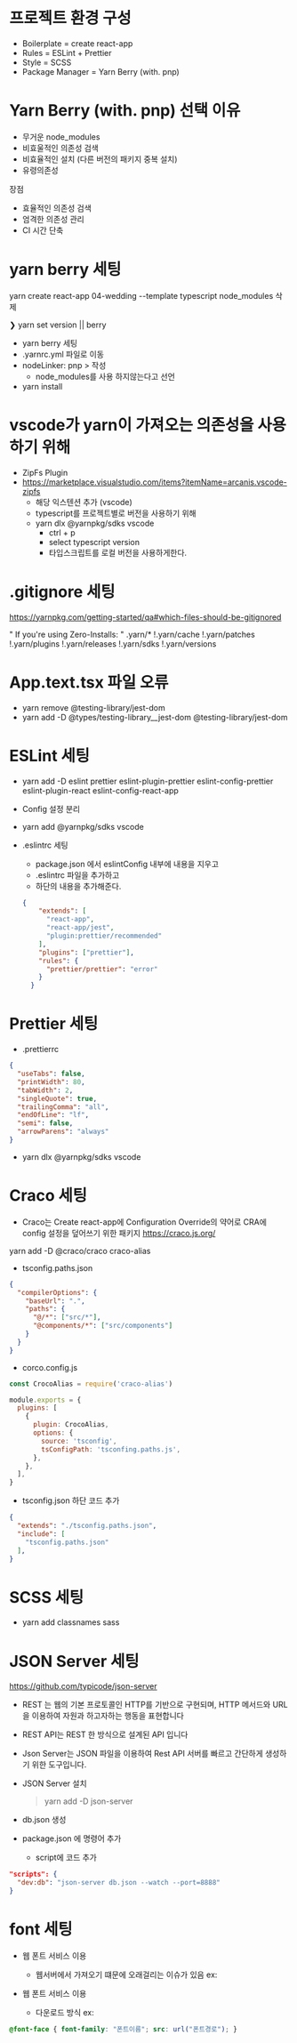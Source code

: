 # 프로젝트 환경 구성
- Boilerplate = create react-app
- Rules = ESLint + Prettier
- Style = SCSS
- Package Manager = Yarn Berry (with. pnp)


# Yarn Berry (with. pnp) 선택 이유
- 무거운 node_modules
- 비효울적인 의존성 검색
- 비효율적인 설치 (다른 버전의 패키지 중복 설치)
- 유령의존성

장점
- 효율적인 의존성 검색
- 엄격한 의존성 관리
- CI 시간 단축


# yarn berry 세팅
yarn create react-app 04-wedding --template typescript
node_modules 삭제

❯ yarn set version <version> || berry
  - yarn berry 세팅
  - .yarnrc.yml 파일로 이동
  - nodeLinker: pnp > 작성
    - node_modules를 사용 하지않는다고 선언
  - yarn install


# vscode가 yarn이 가져오는 의존성을 사용하기 위해
  - ZipFs Plugin
  - https://marketplace.visualstudio.com/items?itemName=arcanis.vscode-zipfs
    - 해당 익스텐션 추가 (vscode)
    - typescript를 프로젝트별로 버전을 사용하기 위해
    - yarn dlx @yarnpkg/sdks vscode
      - ctrl + p
      - select typescript version 
      - 타입스크립트를 로컬 버전을 사용하게한다.


# .gitignore 세팅
<a href="https://yarnpkg.com/getting-started/qa#which-files-should-be-gitignored">https://yarnpkg.com/getting-started/qa#which-files-should-be-gitignored</a>

" If you're using Zero-Installs: "
  .yarn/*
  !.yarn/cache
  !.yarn/patches
  !.yarn/plugins
  !.yarn/releases
  !.yarn/sdks
  !.yarn/versions

# App.text.tsx 파일 오류
  - yarn remove @testing-library/jest-dom
  - yarn add -D @types/testing-library__jest-dom @testing-library/jest-dom


# ESLint 세팅
  - yarn add -D eslint prettier eslint-plugin-prettier eslint-config-prettier eslint-plugin-react eslint-config-react-app
  - Config 설정 분리
  - yarn add @yarnpkg/sdks vscode

  - .eslintrc 세팅
    - package.json 에서 eslintConfig 내부에 내용을 지우고
    - .eslintrc 파일을 추가하고
    - 하단의 내용을 추가해준다.

    ``` json
    {
        "extends": [
          "react-app",
          "react-app/jest",
          "plugin:prettier/recommended"
        ],
        "plugins": ["prettier"],
        "rules": {
          "prettier/prettier": "error"
        }
      }
    ```

# Prettier 세팅
  - .prettierrc

  ``` json
  {
    "useTabs": false,
    "printWidth": 80,
    "tabWidth": 2,
    "singleQuote": true,
    "trailingComma": "all",
    "endOfLine": "lf",
    "semi": false,
    "arrowParens": "always"
  }
  ```

  - yarn dlx @yarnpkg/sdks vscode


# Craco 세팅
- Craco는 Create react-app에 Configuration Override의 약어로 CRA에 config 설정을 덮어쓰기 위한 패키지
<a href="https://craco.js.org/">https://craco.js.org/</a>

yarn add -D @craco/craco craco-alias

- tsconfig.paths.json
``` json
{
  "compilerOptions": {
    "baseUrl": ".",
    "paths": {
      "@/*": ["src/*"],
      "@components/*": ["src/components"]
    }
  }
}
```

- corco.config.js
``` javascript
const CrocoAlias = require('craco-alias')

module.exports = {
  plugins: [
    {
      plugin: CrocoAlias,
      options: {
        source: 'tsconfig',
        tsConfigPath: 'tsconfing.paths.js',
      },
    },
  ],
}

```
- tsconfig.json 하단 코드 추가
``` json
{
  "extends": "./tsconfig.paths.json",
  "include": [
    "tsconfig.paths.json"
  ],  
}

```


# SCSS 세팅
- yarn add classnames sass

# JSON Server 세팅
<a href="https://github.com/typicode/json-server">https://github.com/typicode/json-server</a>

- REST 는 웹의 기본 프로토콜인 HTTP를 기반으로 구현되며, HTTP 메서드와 URL 을 이용하여 자원과 하고자하는 행동을 표현합니다
- REST API는 REST 한 방식으로 설계된 API 입니다
- Json Server는 JSON 파일을 이용하여 Rest API 서버를 빠르고 간단하게 생성하기 위한 도구입니다.

- JSON Server 설치
  > yarn add -D json-server
- db.json 생성
- package.json 에 명령어 추가
  - script에 코드 추가
``` json
"scripts": { 
  "dev:db": "json-server db.json --watch --port=8888"
}
```

# font 세팅
- 웹 폰트 서비스 이용
  - 웹서버에서 가져오기 떄문에 오래걸리는 이슈가 있음
ex: <link href="폰트 서비스 url">

- 웹 폰트 서비스 이용
  - 다운로드 방식
ex: 
``` css
@font-face { font-family: "폰트이름"; src: url("폰트경로"); }
```